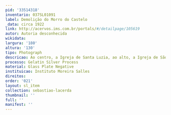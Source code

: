 ```yaml
---
pid: '33514318'
inventario: 037SL01091
label: Demolição do Morro do Castelo
_data: circa 1922
link: http://acervos.ims.com.br/portals/#/detailpage/105619
autor: Autoria desconhecida
wikidata: 
largura: '180'
altura: '130'
tipo: Photograph
descricao: Ao centro, a Igreja de Santa Luzia, ao alto, a Igreja de São Sebastião.
processo: Gelatin Silver Process
material: Glass Plate Negative
instituicao: Instituto Moreira Salles
direitos: 
order: '021'
layout: sl_item
collection: sebastiao-lacerda
thumbnail: ''
full: ''
manifest: ''
---
```

